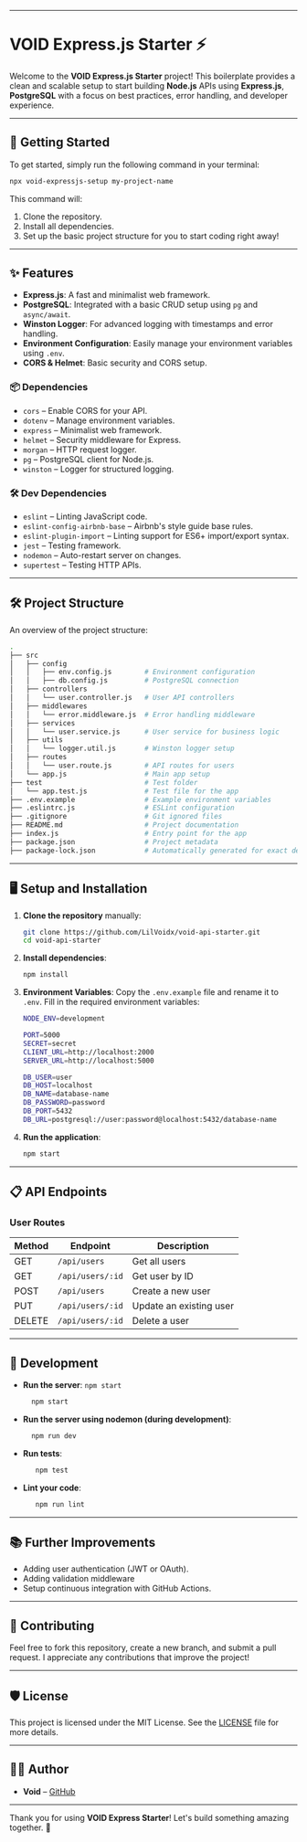 
---

# VOID Express.js Starter ⚡️

Welcome to the **VOID Express.js Starter** project! This boilerplate provides a clean and scalable setup to start building **Node.js** APIs using **Express.js**, **PostgreSQL** with a focus on best practices, error handling, and developer experience.

---

## 🚀 Getting Started

To get started, simply run the following command in your terminal:

```bash
npx void-expressjs-setup my-project-name
```

This command will:

1. Clone the repository.
2. Install all dependencies.
3. Set up the basic project structure for you to start coding right away!

---

## ✨ Features

- **Express.js**: A fast and minimalist web framework.
- **PostgreSQL**: Integrated with a basic CRUD setup using `pg` and `async/await`.
- **Winston Logger**: For advanced logging with timestamps and error handling.
- **Environment Configuration**: Easily manage your environment variables using `.env`.
- **CORS & Helmet**: Basic security and CORS setup.

### 📦 Dependencies

- `cors` – Enable CORS for your API.
- `dotenv` – Manage environment variables.
- `express` – Minimalist web framework.
- `helmet` – Security middleware for Express.
- `morgan` – HTTP request logger.
- `pg` – PostgreSQL client for Node.js.
- `winston` – Logger for structured logging.

### 🛠️ Dev Dependencies

- `eslint` – Linting JavaScript code.
- `eslint-config-airbnb-base` – Airbnb's style guide base rules.
- `eslint-plugin-import` – Linting support for ES6+ import/export syntax.
- `jest` – Testing framework.
- `nodemon` – Auto-restart server on changes.
- `supertest` – Testing HTTP APIs. 

---

## 🛠️ Project Structure

An overview of the project structure:

```bash
.
├── src
│   ├── config
│   │   ├── env.config.js        # Environment configuration
│   │   ├── db.config.js         # PostgreSQL connection
│   ├── controllers
│   │   └── user.controller.js   # User API controllers
│   ├── middlewares
│   │   └── error.middleware.js  # Error handling middleware
│   ├── services
│   │   └── user.service.js      # User service for business logic
│   ├── utils
│   │   └── logger.util.js       # Winston logger setup
│   ├── routes
│   │   └── user.route.js        # API routes for users
│   └── app.js                   # Main app setup
├── test                         # Test folder
│   └── app.test.js              # Test file for the app
├── .env.example                 # Example environment variables
├── .eslintrc.js                 # ESLint configuration
├── .gitignore                   # Git ignored files
├── README.md                    # Project documentation
├── index.js                     # Entry point for the app
├── package.json                 # Project metadata
├── package-lock.json            # Automatically generated for exact dependency tree

```

---

## 🖥️ Setup and Installation

1. **Clone the repository** manually:
    ```bash
    git clone https://github.com/LilVoidx/void-api-starter.git
    cd void-api-starter
    ```

2. **Install dependencies**:
    ```bash
    npm install
    ```

3. **Environment Variables**:
    Copy the `.env.example` file and rename it to `.env`. Fill in the required environment variables:
   ```bash
   NODE_ENV=development

   PORT=5000
   SECRET=secret
   CLIENT_URL=http://localhost:2000
   SERVER_URL=http://localhost:5000

   DB_USER=user
   DB_HOST=localhost
   DB_NAME=database-name
   DB_PASSWORD=password
   DB_PORT=5432
   DB_URL=postgresql://user:password@localhost:5432/database-name
   ```

4. **Run the application**:
    ```bash
    npm start
    ```

---

## 📋 API Endpoints

### User Routes

| Method | Endpoint           | Description              |
|--------|--------------------|--------------------------|
| GET    | `/api/users`        | Get all users            |
| GET    | `/api/users/:id`    | Get user by ID           |
| POST   | `/api/users`        | Create a new user        |
| PUT    | `/api/users/:id`    | Update an existing user  |
| DELETE | `/api/users/:id`    | Delete a user            |

---

## 🔧 Development

- **Run the server**: `npm start`

  ```bash
    npm start
    ```

- **Run the server using nodemon (during development)**: 

  ```bash
    npm run dev
    ```
    
- **Run tests**:

  ```bash
     npm test
    ```
    
- **Lint your code**:

  ```bash
     npm run lint
    ```
    

---

## 📚 Further Improvements

- Adding user authentication (JWT or OAuth).
- Adding validation middleware
- Setup continuous integration with GitHub Actions.

---

## 🤝 Contributing

Feel free to fork this repository, create a new branch, and submit a pull request. I appreciate any contributions that improve the project!

---

## 🛡️ License

This project is licensed under the MIT License. See the [LICENSE](LICENSE) file for more details.

---

## 🧑‍💻 Author

- **Void** – [GitHub](https://github.com/LilVoidx)

---

Thank you for using **VOID Express Starter**! Let's build something amazing together. 🌟
